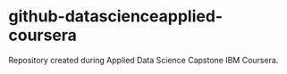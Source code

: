 # github-datascienceapplied-coursera
Repository created during Applied Data Science Capstone IBM Coursera.
